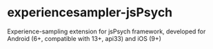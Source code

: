 # experiencesampler-jsPsych
Experience-sampling extension for jsPsych framework, developed for Android (6+, compatible with 13+, api33) and iOS (9+)
